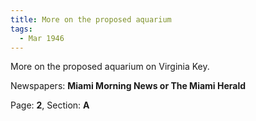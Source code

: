 ```yaml
---  
title: More on the proposed aquarium  
tags:  
  - Mar 1946  
---  
```

  
More on the proposed aquarium on Virginia Key.  
  
Newspapers: **Miami Morning News or The Miami Herald**  
  
Page: **2**, Section: **A** 
